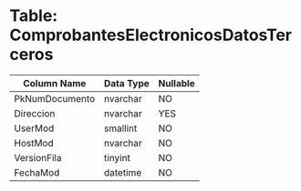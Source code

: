 # Table: ComprobantesElectronicosDatosTerceros

| Column Name | Data Type | Nullable |
|-------------|-----------|----------|
| PkNumDocumento | nvarchar | NO |
| Direccion | nvarchar | YES |
| UserMod | smallint | NO |
| HostMod | nvarchar | NO |
| VersionFila | tinyint | NO |
| FechaMod | datetime | NO |
